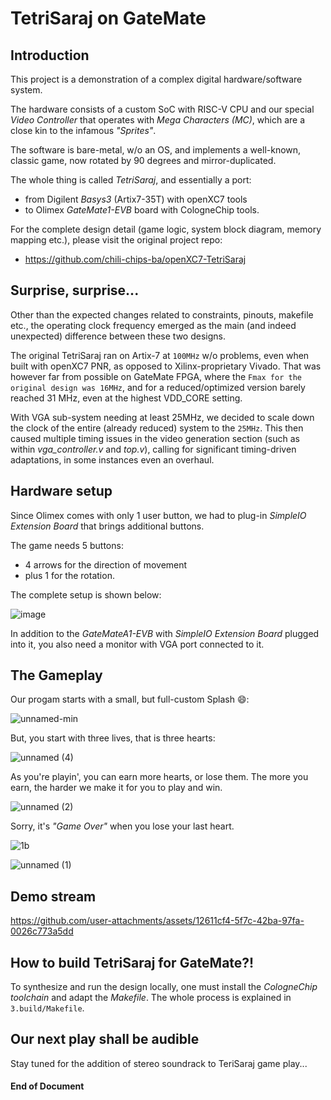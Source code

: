 # TetriSaraj on GateMate

## Introduction

This project is a demonstration of a complex digital hardware/software system. 

The hardware consists of a custom SoC with RISC-V CPU and our special _Video Controller_ that operates with _Mega Characters (MC)_, which are a close kin to the infamous _"Sprites"_. 

The software is bare-metal, w/o an OS, and implements a well-known, classic game, now rotated by 90 degrees and mirror-duplicated. 

The whole thing is called _TetriSaraj_, and essentially a port:
- from Digilent _Basys3_ (Artix7-35T) with openXC7 tools
- to Olimex _GateMate1-EVB_ board with CologneChip tools.

For the complete design detail (game logic, system block diagram, memory mapping etc.), please visit the original project repo: 
- https://github.com/chili-chips-ba/openXC7-TetriSaraj

## Surprise, surprise...

Other than the expected changes related to constraints, pinouts, makefile etc., the operating clock frequency emerged as the main (and indeed unexpected) difference between these two designs.

The original TetriSaraj ran on Artix-7 at `100MHz` w/o problems, even when built with openXC7 PNR, as opposed to Xilinx-proprietary Vivado. That was however far from possible on GateMate FPGA, where the `Fmax for the original design was 16MHz`, and for a reduced/optimized version barely reached 31 MHz, even at the highest VDD_CORE setting. 

With VGA sub-system needing at least 25MHz, we decided to scale down the clock of the entire (already reduced) system to the `25MHz`. This then caused multiple timing issues in the video generation section (such as within _vga_controller.v_ and _top.v_), calling for significant timing-driven adaptations, in some instances even an overhaul. 

## Hardware setup

Since Olimex comes with only 1 user button, we had to plug-in _SimpleIO Extension Board_ that brings additional buttons. 

The game needs 5 buttons:
- 4 arrows for the direction of movement
- plus 1 for the rotation.

The complete setup is shown below:

![image](https://github.com/user-attachments/assets/ae35220d-a01d-4727-a8b0-39b207c47629)

In addition to the _GateMateA1-EVB_ with _SimpleIO Extension Board_ plugged into it, you also need a monitor with VGA port connected to it.

## The Gameplay

Our progam starts with a small, but full-custom Splash 😄:

![unnamed-min](https://github.com/user-attachments/assets/62c2cd11-c261-4846-bbc2-cd59c46a0b8e)

But, you start with three lives, that is three hearts:

![unnamed (4)](https://github.com/user-attachments/assets/b3558a6a-6a9b-4704-ad9c-fcdc21c5b5f6)

As you're playin', you can earn more hearts, or lose them. The more you earn, the harder we make it for you to play and win.

![unnamed (2)](https://github.com/user-attachments/assets/8e191741-83f5-4792-80df-5bba1fc767ef)

Sorry, it's _"Game Over"_ when you lose your last heart.

![1b](https://github.com/user-attachments/assets/cb28b561-fd35-4a46-918c-065b71d953db)

![unnamed (1)](https://github.com/user-attachments/assets/8e982547-ae1c-4c15-9c74-409e79cbc810)

## Demo stream

https://github.com/user-attachments/assets/12611cf4-5f7c-42ba-97fa-0026c773a5dd

## How to build TetriSaraj for GateMate?!

To synthesize and run the design locally, one must install the _CologneChip toolchain_ and adapt the _Makefile_. The whole process is explained in `3.build/Makefile`.

## Our next play shall be audible

Stay tuned for the addition of stereo soundrack to TeriSaraj game play...

#### End of Document
